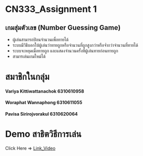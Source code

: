 # CN333_Assignment 1

## เกมสุ่มตัวเลข (Number Guessing Game)
- ผู้เล่นสามารถป้อนจำนวนเพื่อทายได้
- ระบบมีวิธีบอกใบ้ผู้เล่นว่าทายถูกหรือจำนวนที่ถูกสูงกว่าหรือจ่ำกว่าจำนวนที่ทายได้
- ระบบจะหยุดเมื่อทายถูก และแสดงจำนวนครั้งที่ผู้เล่นทายก่อนทายถูก
- สามารเล่นเกมใหม่ได้

# สมาชิกในกลุ่ม
#### Variya Kittiwattanachok 6310610958
#### Woraphat Wannaphong 6310611055
#### Pavisa Sirirojvorakul 6310620064

# Demo สาธิตวิธีการเล่น
Click Here => [Link_Video](https://youtu.be/H33QJ3YbSHU)




